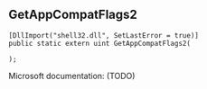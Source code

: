 ## GetAppCompatFlags2

```
[DllImport("shell32.dll", SetLastError = true)]
public static extern uint GetAppCompatFlags2(
   
);
```

Microsoft documentation: (TODO)
